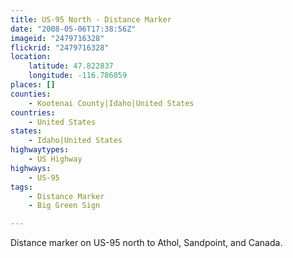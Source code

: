 ```yaml
---
title: US-95 North - Distance Marker
date: "2008-05-06T17:38:56Z"
imageid: "2479716328"
flickrid: "2479716328"
location:
    latitude: 47.822837
    longitude: -116.786059
places: []
counties:
    - Kootenai County|Idaho|United States
countries:
    - United States
states:
    - Idaho|United States
highwaytypes:
    - US Highway
highways:
    - US-95
tags:
    - Distance Marker
    - Big Green Sign

---
```

Distance marker on US-95 north to Athol, Sandpoint, and Canada.